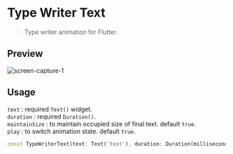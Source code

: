 # Type Writer Text
> Type writer animation for Flutter.

## Preview
![screen-capture-_1_](https://user-images.githubusercontent.com/45191605/162557654-6e98d7be-e198-4089-bc13-6b52f7e4a6e2.gif)

## Usage
`text` : required `Text()` widget.<br>
`duration` : required `Duration()`.<br>
`maintainSize` : to maintain occupied size of final text. default `true`.<br>
`play` : to switch animation state. default `true`.


```dart
const TypeWriterText(text: Text('text'), duration: Duration(milliseconds: 750));
```
